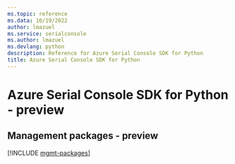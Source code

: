 ```yaml
---
ms.topic: reference
ms.data: 10/19/2022
author: lmazuel
ms.service: serialconsole
ms.author: lmazuel
ms.devlang: python
description: Reference for Azure Serial Console SDK for Python
title: Azure Serial Console SDK for Python
---
```

# Azure Serial Console SDK for Python - preview

## Management packages - preview
[!INCLUDE [mgmt-packages](serial-console-mgmt-index.md)]
